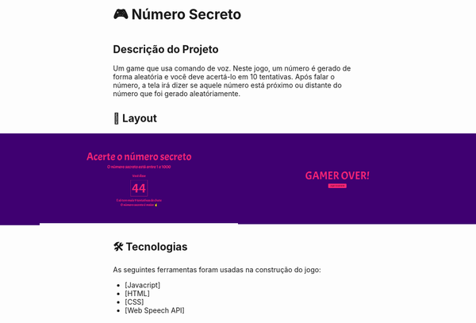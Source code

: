 # 🎮 Número Secreto

## Descrição do Projeto
<p>Um game que usa comando de voz. Neste jogo, um número é gerado de forma aleatória e você deve acertá-lo em 10 tentativas. Após falar o número, a tela irá dizer se aquele número está próximo ou distante do número que foi gerado aleatóriamente.</p>

## 🎨 Layout

<p align="center" style="display: flex; align-items: flex-start; justify-content: center;">
  <img alt="tela inicial" src="./assets/tela-inicial.png" width="400px">

  <img alt="tela de chute" src="./assets/tela-chute.png" width="400px">

  <img alt="gamer over" src="./assets/gamer-over.png" width="400px">

  <img alt="tela da vitória" src="./assets/vitoria.png" width="400px">
</p>

## 🛠 Tecnologias

As seguintes ferramentas foram usadas na construção do jogo:

- [Javacript]
- [HTML]
- [CSS]
- [Web Speech API]